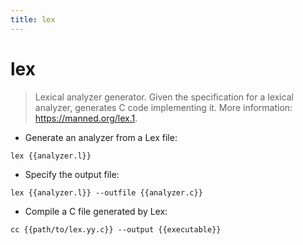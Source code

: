 ```yaml
---
title: lex
---
```

# lex

> Lexical analyzer generator.
> Given the specification for a lexical analyzer, generates C code implementing it.
> More information: <https://manned.org/lex.1>.

- Generate an analyzer from a Lex file:

`lex {{analyzer.l}}`

- Specify the output file:

`lex {{analyzer.l}} --outfile {{analyzer.c}}`

- Compile a C file generated by Lex:

`cc {{path/to/lex.yy.c}} --output {{executable}}`
